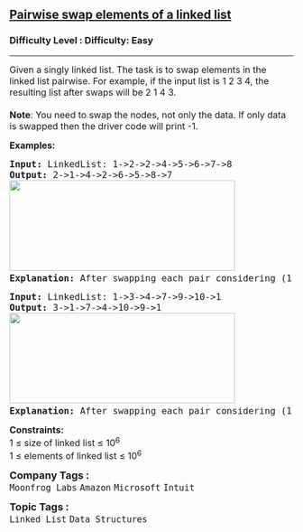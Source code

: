 <h2><a href="https://www.geeksforgeeks.org/problems/pairwise-swap-elements-of-a-linked-list-by-swapping-data/1?page=1&category=Linked%20List&status=unsolved&sortBy=accuracy">Pairwise swap elements of a linked list</a></h2><h3>Difficulty Level : Difficulty: Easy</h3><hr><div class="problems_problem_content__Xm_eO"><p><span style="font-size: 12pt;">Given a singly linked list. The task is to swap elements in the linked list pairwise. For example, if the input list is 1 2 3 4, the resulting list after swaps will be 2 1 4 3.<br><strong><br>Note</strong>: You need to swap the nodes, not only the data. If only data is swapped then the driver code will print -1.</span></p>
<p><span style="font-size: 12pt;"><strong>Examples:</strong></span></p>
<pre><span style="font-size: 12pt;"><strong>Input: </strong>LinkedList: 1-&gt;2-&gt;2-&gt;4-&gt;5-&gt;6-&gt;7-&gt;8
<strong>Output: </strong>2-&gt;1-&gt;4-&gt;2-&gt;6-&gt;5-&gt;8-&gt;7<br><img src="https://media.geeksforgeeks.org/img-practice/prod/addEditProblem/700024/Web/Other/blobid0_1723798948.png" width="400" height="160"><strong>
Explanation: </strong>After swapping each pair considering (1,2), (2, 4), (5, 6).. so on as pairs, we get 2, 1, 4, 2, 6, 5, 8, 7 as a new linked list.
</span></pre>
<pre><span style="font-size: 12pt;"><strong>Input: </strong>LinkedList: 1-&gt;3-&gt;4-&gt;7-&gt;9-&gt;10-&gt;1
<strong>Output: </strong>3-&gt;1-&gt;7-&gt;4-&gt;10-&gt;9-&gt;1<br><img src="https://media.geeksforgeeks.org/img-practice/prod/addEditProblem/700024/Web/Other/blobid1_1723798974.png" width="400" height="160"><strong>
Explanation: </strong>After swapping each pair considering (1,3), (4, 7), (9, 10).. so on as pairs, we get 3, 1, 7, 4, 10, 9, 1 as a new linked list.</span></pre>
<p><span style="font-size: 12pt;"><strong>Constraints:</strong><br>1 ≤ size of linked list ≤ 10<sup>6<br></sup>1 ≤ elements of linked list ≤ 10<sup>6</sup><sup><br></sup></span></p></div><p><span style=font-size:18px><strong>Company Tags : </strong><br><code>Moonfrog Labs</code>&nbsp;<code>Amazon</code>&nbsp;<code>Microsoft</code>&nbsp;<code>Intuit</code>&nbsp;<br><p><span style=font-size:18px><strong>Topic Tags : </strong><br><code>Linked List</code>&nbsp;<code>Data Structures</code>&nbsp;